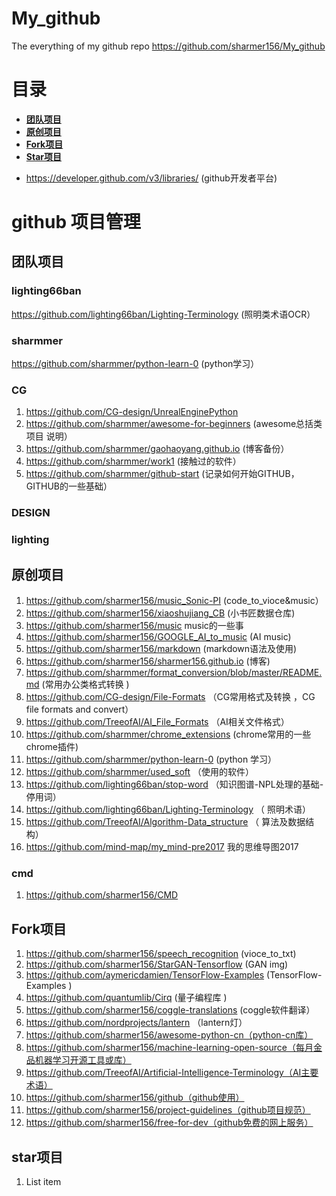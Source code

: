 # My_github
The everything of my github repo
https://github.com/sharmer156/My_github

# 目录

- **[团队项目](#团队项目)**
- **[原创项目](#原创项目)**
- **[Fork项目](#Fork项目)**
- **[Star项目](#Star项目)**
* https://developer.github.com/v3/libraries/ (github开发者平台)
# github 项目管理
## 团队项目
### lighting66ban
https://github.com/lighting66ban/Lighting-Terminology (照明类术语OCR）
### sharmmer
https://github.com/sharmmer/python-learn-0 (python学习）
### CG
1. https://github.com/CG-design/UnrealEnginePython
1. https://github.com/sharmmer/awesome-for-beginners (awesome总括类项目 说明）
1. https://github.com/sharmmer/gaohaoyang.github.io (博客备份）
1. https://github.com/sharmmer/work1 (接触过的软件）
1. https://github.com/sharmmer/github-start (记录如何开始GITHUB，GITHUB的一些基础）


### DESIGN
### lighting
## 原创项目
1. https://github.com/sharmer156/music_Sonic-PI (code_to_vioce&music）
1. https://github.com/sharmer156/xiaoshujiang_CB (小书匠数据仓库)
1. https://github.com/sharmer156/music  music的一些事
1. https://github.com/sharmer156/GOOGLE_AI_to_music  (AI music)
1. https://github.com/sharmer156/markdown (markdown语法及使用)
1. https://github.com/sharmer156/sharmer156.github.io (博客)
1. https://github.com/sharmmer/format_conversion/blob/master/README.md (常用办公类格式转换 )
1. https://github.com/CG-design/File-Formats （CG常用格式及转换 ，CG file formats and convert）
1. https://github.com/TreeofAI/AI_File_Formats （AI相关文件格式）
1. https://github.com/sharmmer/chrome_extensions  (chrome常用的一些chrome插件)
1. https://github.com/sharmmer/python-learn-0 (python 学习）
1. https://github.com/sharmmer/used_soft （使用的软件）
1. https://github.com/lighting66ban/stop-word （知识图谱-NPL处理的基础-停用词）
1. https://github.com/lighting66ban/Lighting-Terminology （ 照明术语）
1. https://github.com/TreeofAI/Algorithm-Data_structure （ 算法及数据结构）
1. https://github.com/mind-map/my_mind-pre2017 我的思维导图2017

### cmd
1. https://github.com/sharmer156/CMD


## Fork项目
1. https://github.com/sharmer156/speech_recognition (vioce_to_txt)
1. https://github.com/sharmer156/StarGAN-Tensorflow (GAN img)
1. https://github.com/aymericdamien/TensorFlow-Examples (TensorFlow-Examples )
1. https://github.com/quantumlib/Cirq (量子编程库 )
1. https://github.com/sharmer156/coggle-translations (coggle软件翻译）
1. https://github.com/nordprojects/lantern （lantern灯）
1. https://github.com/sharmer156/awesome-python-cn（python-cn库）
1. https://github.com/sharmer156/machine-learning-open-source（每月金品机器学习开源工具或库）
1. https://github.com/TreeofAI/Artificial-Intelligence-Terminology（AI主要术语）
1. https://github.com/sharmer156/github（github使用）
1. https://github.com/sharmer156/project-guidelines（github项目规范）
1. https://github.com/sharmer156/free-for-dev（github免费的网上服务）

## star项目

 1. List item
